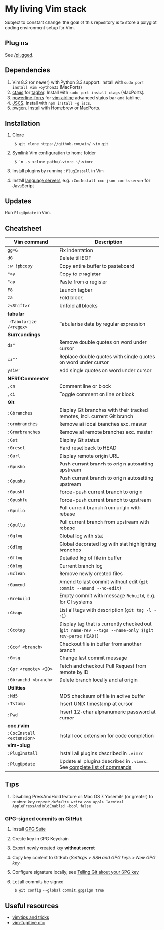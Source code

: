 # My living Vim stack

Subject to constant change, the goal of this repository is to store a polyglot coding environment setup for Vim.

## Plugins

See [/plugged](https://github.com/ain/.vim/tree/master/plugged).

## Dependencies

1. Vim 8.2 (or newer) with Python 3.3 support. Install with `sudo port install vim +python33` (MacPorts)
1. [ctags](http://ctags.sourceforge.net) for [tagbar](https://github.com/majutsushi/tagbar). Install with `sudo port install ctags` (MacPorts).
2. [powerline-fonts](https://github.com/powerline/fonts) for [vim-airline](https://github.com/bling/vim-airline) advanced status bar and tabline.
3. [JSCS](http://jscs.info). Install with `npm install -g jscs`.
4. [pwgen](http://linux.die.net/man/1/pwgen). Install with Homebrew or MacPorts.

## Installation

1. Clone

        $ git clone https://github.com/ain/.vim.git

2. Symlink Vim configuration to home folder

        $ ln -s <clone path>/.vimrc ~/.vimrc

3. Install plugins by running `:PlugInstall` in Vim
4. Install [language servers](https://github.com/neoclide/coc.nvim/wiki/Language-servers#contents), e.g. `:CocInstall coc-json coc-tsserver` for JavaScript


## Updates

Run `PlugUpdate` in Vim.

## Cheatsheet

| Vim command                 |  Description                                                                                        |
| -------------               | -----------------                                                                                   |
| `gg=G`                      | Fix indentation                                                                                     |
| `dG`                        | Delete till EOF                                                                                     |
| `:w !pbcopy`                | Copy entire buffer to pasteboard                                                                    |
| `"ay`                       | Copy to _a_ register                                                                                |
| `"ap`                       | Paste from _a_ register                                                                             |
| `F8`                        | Launch tagbar                                                                                       |
| `za`                        | Fold block                                                                                          |
| `z<Shift>r`                 | Unfold all blocks                                                                                   |
| __tabular__                 |
|  `:Tabularize /<regex>`     | Tabularise data by regular expression                                                               |
| __Surroundings__            |
| `ds"`                       | Remove double quotes on word under cursor                                                           |
| `cs"'`                      | Replace double quotes with single quotes on word under cursor                                       |
| `ysiw'`                     | Add single quotes on word under cursor                                                              |
| __NERDCommenter__           |
| `,cn`                       | Comment line or block                                                                               |
| `,ci`                       | Toggle comment on line or block                                                                     |
| __Git__                     |
| `:Gbranches`                 | Display Git branches with their tracked remotes, incl. current Git branch                           |
| `:Grmbranches`               | Remove all local branches exc. master                                                               |
| `:Grmrbranches`              | Remove all remote branches exc. master                                                              |
| `:Gst`                       | Display Git status                                                                                  |
| `:Greset`                    | Hard reset back to HEAD                                                                             |
| `:Gurl`                      | Display remote origin URL                                                                           |
| `:Gpusho`                    | Push current branch to origin autosetting upstream                                                  |
| `:Gpushu`                    | Push current branch to origin autosetting upstream                                                  |
| `:Gpushf`                    | Force-push current branch to origin                                                                 |
| `:Gpushfu`                   | Force-push current branch to upstream                                                               |
| `:Gpullo`                    | Pull current branch from origin with rebase                                                         |
| `:Gpullu`                    | Pull current branch from upstream with rebase                                                       |
| `:Gglog`                     | Global log with stat                                                                                |
| `:Gdlog`                     | Global decorated log with stat highlighting branches                                                |
| `:Gflog`                     | Detailed log of file in buffer                                                                      |
| `:Gblog`                     | Current branch log                                                                                  |
| `:Gclean`                    | Remove newly created files                                                                          |
| `:Gamend`                    | Amend to last commit without edit (`git commit --amend --no-edit`)                                  |
| `:Grebuild`                  | Empty commit with message `Rebuild`, e.g. for CI systems                                            |
| `:Gtags`                     | List all tags with description (`git tag -l -n1`)                                                   |
| `:Gcotag`                    | Display tag that is currently checked out (`git name-rev --tags --name-only $(git rev-parse HEAD)`) |
| `:Gcof <branch>`             | Checkout file in buffer from another branch                                                         |
| `:Gmsg`                      | Change last commit message                                                                          |
| `:Gpr <remote> <ID>`         | Fetch and checkout Pull Request from remote by ID                                                   |
| `:Gbranchd <branch>`         | Delete branch locally and at origin                                                                 |
| __Utilities__                |
| `:Md5`                       | MD5 checksum of file in active buffer                                                               |
| `:Tstamp`                    | Insert UNIX timestamp at cursor                                                                     |  
| `:Pwd`                       | Insert 12-char alphanumeric password at cursor                                                      |  
| __coc.nvim__                 |
| `:CocInstall <extension>`    | Install coc extension for code completion
| __vim-plug__                 |
| `:PlugInstall`               | Install all plugins described in `.vimrc`                                                           |
| `:PlugUpdate`                | Update all plugins described in `.vimrc`. See [complete list of commands](https://github.com/junegunn/vim-plug/blob/master/README.md#commands) |

## Tips

1. Disabling PressAndHold feature on Mac OS X Yosemite (or greater) to restore key repeat: `defaults write com.apple.Terminal ApplePressAndHoldEnabled -bool false`

### GPG-signed commits on GitHub

1. Install [GPG Suite](https://gpgtools.org)
2. Create key in GPG Keychain
3. Export newly created key __without secret__
4. Copy key content to GitHub (_Settings_ > _SSH and GPG keys_ > _New GPG key_)
5. Configure signature locally, see [Telling Git about your GPG key](https://help.github.com/articles/telling-git-about-your-gpg-key/)
6. Let all commits be signed

        $ git config --global commit.gpgsign true

## Useful resources

- [vim tips and tricks](http://www.cs.swarthmore.edu/help/vim/home.html)
- [vim-fugitive doc](https://raw.githubusercontent.com/tpope/vim-fugitive/master/doc/fugitive.txt)

